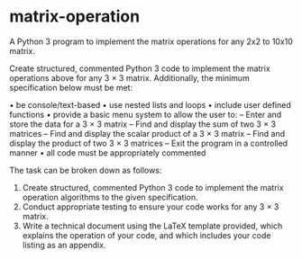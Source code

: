 # matrix-operation
A Python 3 program to implement the matrix operations for any 2x2 to 10x10 matrix.


Create structured, commented Python 3 code to implement the matrix operations above for any
3 × 3 matrix.
Additionally, the minimum specification below must be met:


• be console/text-based
• use nested lists and loops
• include user defined functions
• provide a basic menu system to allow the user to:
– Enter and store the data for a 3 × 3 matrix
– Find and display the sum of two 3 × 3 matrices
– Find and display the scalar product of a 3 × 3 matrix
– Find and display the product of two 3 × 3 matrices
– Exit the program in a controlled manner
• all code must be appropriately commented

The task can be broken down as follows:
1. Create structured, commented Python 3 code to implement the matrix operation algorithms to
the given specification.
2. Conduct appropriate testing to ensure your code works for any 3 × 3 matrix.
3. Write a technical document using the LaTeX template provided, which explains the operation of
your code, and which includes your code listing as an appendix.
